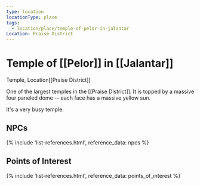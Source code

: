 ```yaml
---
type: location
locationType: place
tags:
  - location/place/temple-of-pelor-in-jalantar
Location: Praise District
---
```


# Temple of [[Pelor]] in [[Jalantar]]
Temple, <span class="dataview inline-field"><span class="inline-field-key">Location</span><span class="inline-field-value">[[Praise District]]</span></span>

One of the largest temples in the [[Praise District]]. It is topped by a massive four paneled dome -- each face has a massive yellow sun.

It's a very busy temple.


## NPCs
{% include 'list-references.html', reference_data: npcs %}

## Points of Interest
{% include 'list-references.html', reference_data: points_of_interest %}
